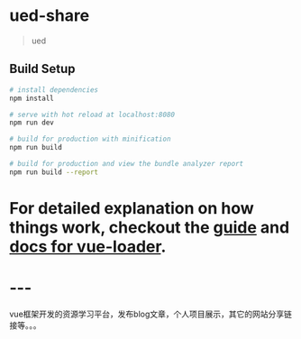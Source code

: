 
# ued-share

> ued

## Build Setup

``` bash
# install dependencies
npm install

# serve with hot reload at localhost:8080
npm run dev

# build for production with minification
npm run build

# build for production and view the bundle analyzer report
npm run build --report
```

For detailed explanation on how things work, checkout the [guide](http://vuejs-templates.github.io/webpack/) and [docs for vue-loader](http://vuejs.github.io/vue-loader).
=======
# ---
vue框架开发的资源学习平台，发布blog文章，个人项目展示，其它的网站分享链接等。。。

